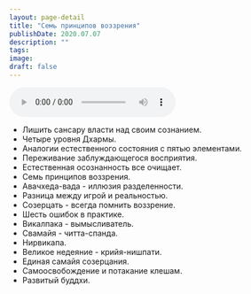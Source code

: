 ```yaml
---
layout: page-detail
title: "Семь принципов воззрения"
publishDate: 2020.07.07
description: ""
tags:
image:
draft: false
---
```


<audio title="2020.07.07 - Семь принципов воззрения.mp3" src="/upload/iblock/d1e/d1ee013232ac3473307371ae66a6f1e0.mp3" controls=""></audio>

* Лишить сансару власти над своим сознанием.
* Четыре уровня Дхармы.
* Аналогии естественного состояния с пятью элементами.
* Переживание заблуждающегося восприятия.
* Естественная осознанность все очищает.
* Семь принципов воззрения.
* Авачхеда-вада - иллюзия разделенности.
* Разница между игрой и реальностью.
* Созерцать - всегда помнить воззрение.
* Шесть ошибок в практике.
* Викалпака - вымысливатель.
* Свамайя - читта-спанда.
* Нирвикапа.
* Великое недеяние - крийя-нишпати.
* Единая самайя созерцания.
* Самоосвобождение и потакание клешам.
* Развитый буддхи.

  
